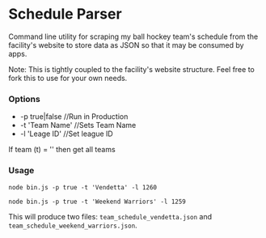 # Schedule Parser
Command line utility for scraping my ball hockey team's schedule from the facility's website to store data as JSON so that it may be consumed by apps.

Note: This is tightly coupled to the facility's website structure. Feel free to fork this to use for your own needs.

### Options

* -p true|false //Run in Production
* -t 'Team Name' //Sets Team Name
* -l 'Leage ID' //Set league ID

If team (t) = '' then get all teams

### Usage

```
node bin.js -p true -t 'Vendetta' -l 1260

node bin.js -p true -t 'Weekend Warriors' -l 1259
```

This will produce two files: `team_schedule_vendetta.json` and `team_schedule_weekend_warriors.json`.
